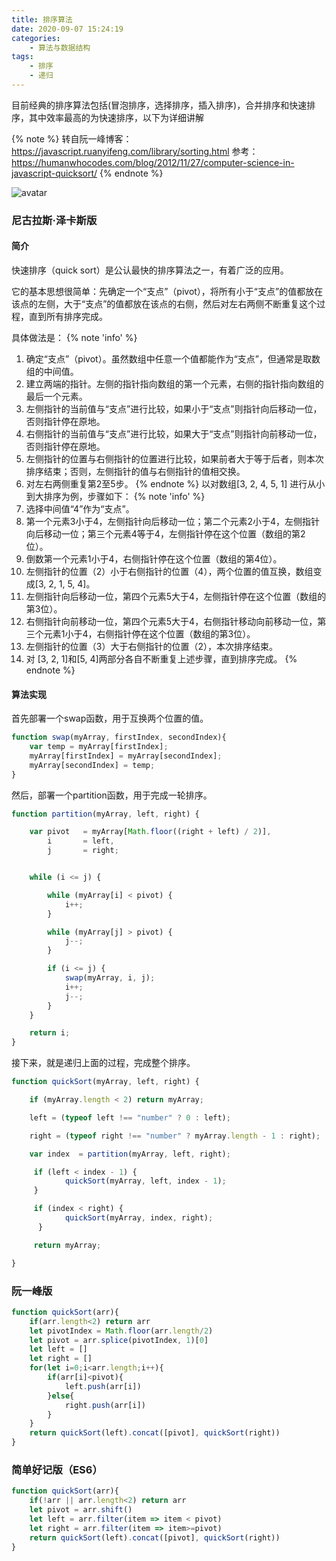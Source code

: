 ```yaml
---
title: 排序算法
date: 2020-09-07 15:24:19
categories:
    - 算法与数据结构
tags:
    - 排序
    - 递归
---
```

目前经典的排序算法包括(冒泡排序，选择排序，插入排序)，合并排序和快速排序，其中效率最高的为快速排序，以下为详细讲解
<!--more-->
{% note %}
转自阮一峰博客：https://javascript.ruanyifeng.com/library/sorting.html
参考：https://humanwhocodes.com/blog/2012/11/27/computer-science-in-javascript-quicksort/
{% endnote %}

![avatar](https://cdn.jsdelivr.net/gh/yc2hang/cdn-assets/photos/sort.jpg)

### 尼古拉斯·泽卡斯版

#### 简介

快速排序（quick sort）是公认最快的排序算法之一，有着广泛的应用。

它的基本思想很简单：先确定一个“支点”（pivot），将所有小于“支点”的值都放在该点的左侧，大于“支点”的值都放在该点的右侧，然后对左右两侧不断重复这个过程，直到所有排序完成。

具体做法是：
{% note 'info' %}
1. 确定“支点”（pivot）。虽然数组中任意一个值都能作为“支点”，但通常是取数组的中间值。
2. 建立两端的指针。左侧的指针指向数组的第一个元素，右侧的指针指向数组的最后一个元素。
3. 左侧指针的当前值与“支点”进行比较，如果小于“支点”则指针向后移动一位，否则指针停在原地。
4. 右侧指针的当前值与“支点”进行比较，如果大于“支点”则指针向前移动一位，否则指针停在原地。
5. 左侧指针的位置与右侧指针的位置进行比较，如果前者大于等于后者，则本次排序结束；否则，左侧指针的值与右侧指针的值相交换。
6. 对左右两侧重复第2至5步。
{% endnote %}
以对数组[3, 2, 4, 5, 1] 进行从小到大排序为例，步骤如下：
{% note 'info' %}
1. 选择中间值“4”作为“支点”。
2. 第一个元素3小于4，左侧指针向后移动一位；第二个元素2小于4，左侧指针向后移动一位；第三个元素4等于4，左侧指针停在这个位置（数组的第2位）。
3. 倒数第一个元素1小于4，右侧指针停在这个位置（数组的第4位）。
4. 左侧指针的位置（2）小于右侧指针的位置（4），两个位置的值互换，数组变成[3, 2, 1, 5, 4]。
5. 左侧指针向后移动一位，第四个元素5大于4，左侧指针停在这个位置（数组的第3位）。
6. 右侧指针向前移动一位，第四个元素5大于4，右侧指针移动向前移动一位，第三个元素1小于4，右侧指针停在这个位置（数组的第3位）。
7. 左侧指针的位置（3）大于右侧指针的位置（2），本次排序结束。
8. 对 [3, 2, 1]和[5, 4]两部分各自不断重复上述步骤，直到排序完成。
{% endnote %}

#### 算法实现

首先部署一个swap函数，用于互换两个位置的值。
```javascript
function swap(myArray, firstIndex, secondIndex){
    var temp = myArray[firstIndex];
    myArray[firstIndex] = myArray[secondIndex];
    myArray[secondIndex] = temp;
}
```
然后，部署一个partition函数，用于完成一轮排序。
```javascript
function partition(myArray, left, right) {

    var pivot   = myArray[Math.floor((right + left) / 2)],
        i       = left,
        j       = right;


    while (i <= j) {

        while (myArray[i] < pivot) {
            i++;
        }

        while (myArray[j] > pivot) {
            j--;
        }

        if (i <= j) {
            swap(myArray, i, j);
            i++;
            j--;
        }
    }

    return i;
}
```
接下来，就是递归上面的过程，完成整个排序。
```javascript
function quickSort(myArray, left, right) {

	if (myArray.length < 2) return myArray;

	left = (typeof left !== "number" ? 0 : left);

	right = (typeof right !== "number" ? myArray.length - 1 : right);

	var index  = partition(myArray, left, right);

	 if (left < index - 1) {
            quickSort(myArray, left, index - 1);
     }

	 if (index < right) {
            quickSort(myArray, index, right);
      }

	 return myArray;

}
```

### 阮一峰版
```javascript
function quickSort(arr){
    if(arr.length<2) return arr
    let pivotIndex = Math.floor(arr.length/2)
    let pivot = arr.splice(pivotIndex, 1)[0]
    let left = []
    let right = []
    for(let i=0;i<arr.length;i++){
        if(arr[i]<pivot){
            left.push(arr[i])
        }else{
            right.push(arr[i])
        }
    }
    return quickSort(left).concat([pivot], quickSort(right))
}
```

### 简单好记版（ES6）
```javascript
function quickSort(arr){
    if(!arr || arr.length<2) return arr
    let pivot = arr.shift()
    let left = arr.filter(item => item < pivot)
    let right = arr.filter(item => item>=pivot)
    return quickSort(left).concat([pivot], quickSort(right))
}
```